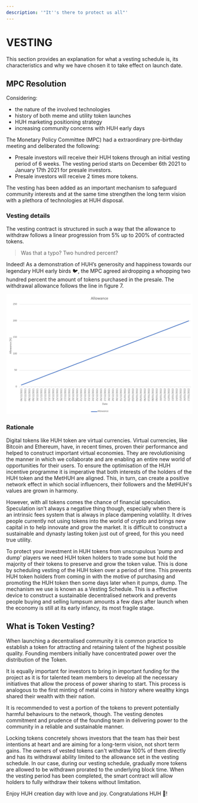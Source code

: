 ```yaml
---
description: '"It''s there to protect us all"'
---
```


# VESTING

This section provides an explanation for what a vesting schedule is, its characteristics and why we have chosen it to take effect on launch date.

## MPC Resolution

Considering:

* the nature of the involved technologies
* history of both meme and utility token launches
* HUH marketing positioning strategy
* increasing community concerns with HUH early days

The Monetary Policy Committee (MPC) had a extraordinary pre-birthday meeting and deliberated the following:

* Presale investors will receive their HUH tokens through an initial vesting period of 6 weeks. The vesting period starts on December 6th 2021 to January 17th 2021 for presale investors.
* Presale investors will receive 2 times more tokens.

The vesting has been added as an important mechanism to safeguard community interests and at the same time strengthen the long term vision with a plethora of technologies at HUH disposal.

### Vesting details

The vesting contract is structured in such a way that the allowance to withdraw follows a linear progression from 5% up to 200% of contracted tokens.

> Was that a typo? Two hundred percent?

Indeed! As a demonstration of HUH’s generosity and happiness towards our legendary HUH early birds 🐦, the MPC agreed airdropping a whopping two hundred percent the amount of tokens purchased in the presale. The withdrawal allowance follows the line in figure 7.

![Fig. 7. Withdrawal allowance line](<../.gitbook/assets/image (3).png>)

### Rationale

Digital tokens like HUH token are virtual currencies. Virtual currencies, like Bitcoin and Ethereum, have, in recent times, proven their performance and helped to construct important virtual economies. They are revolutionising the manner in which we collaborate and are enabling an entire new world of opportunities for their users. To ensure the optimisation of the HUH incentive programme it is imperative that both interests of the holders of the HUH token and the MetHUH are aligned. This, in turn, can create a positive network effect in which social influencers, their followers and the MetHUH's values are grown in harmony.

However, with all tokens comes the chance of financial speculation. Speculation isn’t always a negative thing though, especially when there is an intrinsic fees system that is always in place dampening volatility. It drives people currently not using tokens into the world of crypto and brings new capital in to help innovate and grow the market. It is difficult to construct a sustainable and dynasty lasting token just out of greed, for this you need true utility.

To protect your investment in HUH tokens from unscrupulous 'pump and dump' players we need HUH token holders to trade some but hold the majority of their tokens to preserve and grow the token value. This is done by scheduling vesting of the HUH token over a period of time. This prevents HUH token holders from coming in with the motive of purchasing and promoting the HUH token then some days later when it pumps, dump. The mechanism we use is known as a Vesting Schedule. This is a effective device to construct a sustainable decentralised network and prevents people buying and selling lumpsum amounts a few days after launch when the economy is still at its early infancy, its most fragile stage.

## What is Token Vesting?

When launching a decentralised community it is common practice to establish a token for attracting and retaining talent of the highest possible quality. Founding members initially have concentrated power over the distribution of the Token.

It is equally important for investors to bring in important funding for the project as it is for talented team members to develop all the necessary initiatives that allow the process of power sharing to start. This process is analogous to the first minting of metal coins in history where wealthy kings shared their wealth with their nation. &#x20;

It is recommended to vest a portion of the tokens to prevent potentially harmful behaviours to the network, though. The vesting denotes commitment and prudence of the founding team in delivering power to the community in a reliable and sustainable manner.

Locking tokens concretely shows investors that the team has their best intentions at heart and are aiming for a long-term vision, not short term gains. The owners of vested tokens can't withdraw 100% of them directly and has its withdrawal ability limited to the allowance set in the vesting schedule. In our case, during our vesting schedule, gradually more tokens are allowed to be withdrawn prorated to the underlying block time. When the vesting period has been completed, the smart contract will allow holders to fully withdraw their tokens without limitation.

Enjoy HUH creation day with love and joy. Congratulations HUH 🎂!

